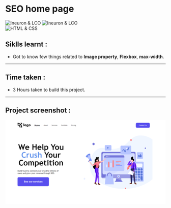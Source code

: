 # SEO home page
![Ineuron & LCO](https://img.shields.io/badge/Ineuron-LCO-brightgreen) 
![Ineuron & LCO](https://img.shields.io/badge/Hitesh%20Choudhary-Full--stack--JS--bootcamp-brightgreen)
<br>
![HTML & CSS](https://img.shields.io/badge/HTML-CSS-yellowgreen)


## Siklls learnt :
- Got to know few things related to **Image property**, **Flexbox**, **max-width**.

***
## Time taken :
- 3 Hours taken to build this project.

***
## Project screenshot :
![SEO home apge](./Project-SS/SEO_home_page-SS.PNG)
